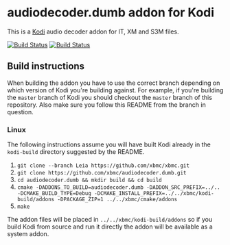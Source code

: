 # audiodecoder.dumb addon for Kodi

This is a [Kodi](http://kodi.tv) audio decoder addon for IT, XM and S3M files.

[![Build Status](https://travis-ci.org/xbmc/audiodecoder.dumb.svg?branch=master)](https://travis-ci.org/xbmc/audiodecoder.dumb)
[![Build Status](https://ci.appveyor.com/api/projects/status/github/xbmc/audiodecoder.dumb?svg=true)](https://ci.appveyor.com/project/xbmc/audiodecoder-dumb)

## Build instructions

When building the addon you have to use the correct branch depending on which version of Kodi you're building against. 
For example, if you're building the `master` branch of Kodi you should checkout the `master` branch of this repository. 
Also make sure you follow this README from the branch in question.

### Linux

The following instructions assume you will have built Kodi already in the `kodi-build` directory 
suggested by the README.

1. `git clone --branch Leia https://github.com/xbmc/xbmc.git`
2. `git clone https://github.com/xbmc/audiodecoder.dumb.git`
3. `cd audiodecoder.dumb && mkdir build && cd build`
4. `cmake -DADDONS_TO_BUILD=audiodecoder.dumb -DADDON_SRC_PREFIX=../.. -DCMAKE_BUILD_TYPE=Debug -DCMAKE_INSTALL_PREFIX=../../xbmc/kodi-build/addons -DPACKAGE_ZIP=1 ../../xbmc/cmake/addons`
5. `make`

The addon files will be placed in `../../xbmc/kodi-build/addons` so if you build Kodi from source and run it directly 
the addon will be available as a system addon.
